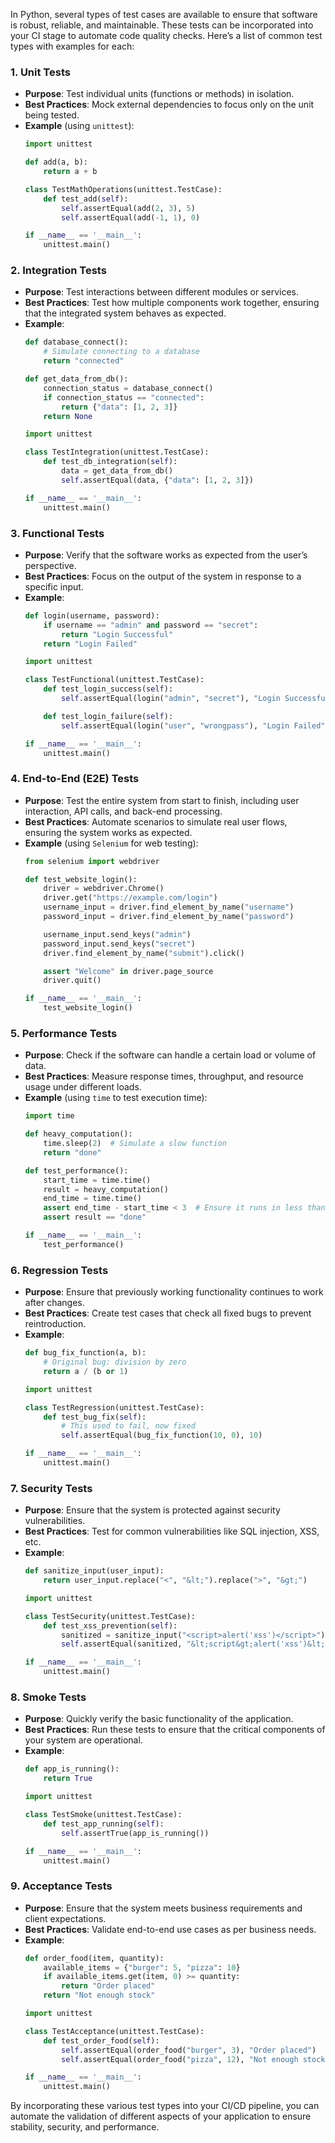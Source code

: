 In Python, several types of test cases are available to ensure that software is robust, reliable, and maintainable. These tests can be incorporated into your CI stage to automate code quality checks. Here’s a list of common test types with examples for each:

### 1. **Unit Tests**
   - **Purpose**: Test individual units (functions or methods) in isolation.
   - **Best Practices**: Mock external dependencies to focus only on the unit being tested.
   - **Example** (using `unittest`):
     ```python
     import unittest

     def add(a, b):
         return a + b

     class TestMathOperations(unittest.TestCase):
         def test_add(self):
             self.assertEqual(add(2, 3), 5)
             self.assertEqual(add(-1, 1), 0)

     if __name__ == '__main__':
         unittest.main()
     ```

### 2. **Integration Tests**
   - **Purpose**: Test interactions between different modules or services.
   - **Best Practices**: Test how multiple components work together, ensuring that the integrated system behaves as expected.
   - **Example**:
     ```python
     def database_connect():
         # Simulate connecting to a database
         return "connected"

     def get_data_from_db():
         connection_status = database_connect()
         if connection_status == "connected":
             return {"data": [1, 2, 3]}
         return None

     import unittest

     class TestIntegration(unittest.TestCase):
         def test_db_integration(self):
             data = get_data_from_db()
             self.assertEqual(data, {"data": [1, 2, 3]})

     if __name__ == '__main__':
         unittest.main()
     ```

### 3. **Functional Tests**
   - **Purpose**: Verify that the software works as expected from the user’s perspective.
   - **Best Practices**: Focus on the output of the system in response to a specific input.
   - **Example**:
     ```python
     def login(username, password):
         if username == "admin" and password == "secret":
             return "Login Successful"
         return "Login Failed"

     import unittest

     class TestFunctional(unittest.TestCase):
         def test_login_success(self):
             self.assertEqual(login("admin", "secret"), "Login Successful")

         def test_login_failure(self):
             self.assertEqual(login("user", "wrongpass"), "Login Failed")

     if __name__ == '__main__':
         unittest.main()
     ```

### 4. **End-to-End (E2E) Tests**
   - **Purpose**: Test the entire system from start to finish, including user interaction, API calls, and back-end processing.
   - **Best Practices**: Automate scenarios to simulate real user flows, ensuring the system works as expected.
   - **Example** (using `Selenium` for web testing):
     ```python
     from selenium import webdriver

     def test_website_login():
         driver = webdriver.Chrome()
         driver.get("https://example.com/login")
         username_input = driver.find_element_by_name("username")
         password_input = driver.find_element_by_name("password")

         username_input.send_keys("admin")
         password_input.send_keys("secret")
         driver.find_element_by_name("submit").click()

         assert "Welcome" in driver.page_source
         driver.quit()

     if __name__ == '__main__':
         test_website_login()
     ```

### 5. **Performance Tests**
   - **Purpose**: Check if the software can handle a certain load or volume of data.
   - **Best Practices**: Measure response times, throughput, and resource usage under different loads.
   - **Example** (using `time` to test execution time):
     ```python
     import time

     def heavy_computation():
         time.sleep(2)  # Simulate a slow function
         return "done"

     def test_performance():
         start_time = time.time()
         result = heavy_computation()
         end_time = time.time()
         assert end_time - start_time < 3  # Ensure it runs in less than 3 seconds
         assert result == "done"

     if __name__ == '__main__':
         test_performance()
     ```

### 6. **Regression Tests**
   - **Purpose**: Ensure that previously working functionality continues to work after changes.
   - **Best Practices**: Create test cases that check all fixed bugs to prevent reintroduction.
   - **Example**:
     ```python
     def bug_fix_function(a, b):
         # Original bug: division by zero
         return a / (b or 1)

     import unittest

     class TestRegression(unittest.TestCase):
         def test_bug_fix(self):
             # This used to fail, now fixed
             self.assertEqual(bug_fix_function(10, 0), 10)

     if __name__ == '__main__':
         unittest.main()
     ```

### 7. **Security Tests**
   - **Purpose**: Ensure that the system is protected against security vulnerabilities.
   - **Best Practices**: Test for common vulnerabilities like SQL injection, XSS, etc.
   - **Example**:
     ```python
     def sanitize_input(user_input):
         return user_input.replace("<", "&lt;").replace(">", "&gt;")

     import unittest

     class TestSecurity(unittest.TestCase):
         def test_xss_prevention(self):
             sanitized = sanitize_input("<script>alert('xss')</script>")
             self.assertEqual(sanitized, "&lt;script&gt;alert('xss')&lt;/script&gt;")

     if __name__ == '__main__':
         unittest.main()
     ```

### 8. **Smoke Tests**
   - **Purpose**: Quickly verify the basic functionality of the application.
   - **Best Practices**: Run these tests to ensure that the critical components of your system are operational.
   - **Example**:
     ```python
     def app_is_running():
         return True

     import unittest

     class TestSmoke(unittest.TestCase):
         def test_app_running(self):
             self.assertTrue(app_is_running())

     if __name__ == '__main__':
         unittest.main()
     ```

### 9. **Acceptance Tests**
   - **Purpose**: Ensure that the system meets business requirements and client expectations.
   - **Best Practices**: Validate end-to-end use cases as per business needs.
   - **Example**:
     ```python
     def order_food(item, quantity):
         available_items = {"burger": 5, "pizza": 10}
         if available_items.get(item, 0) >= quantity:
             return "Order placed"
         return "Not enough stock"

     import unittest

     class TestAcceptance(unittest.TestCase):
         def test_order_food(self):
             self.assertEqual(order_food("burger", 3), "Order placed")
             self.assertEqual(order_food("pizza", 12), "Not enough stock")

     if __name__ == '__main__':
         unittest.main()
     ```

By incorporating these various test types into your CI/CD pipeline, you can automate the validation of different aspects of your application to ensure stability, security, and performance.